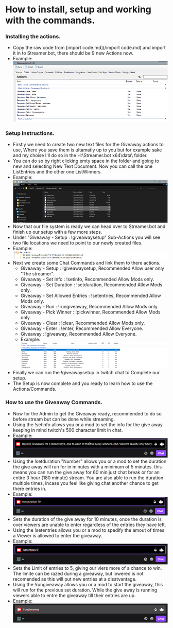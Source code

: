 # How to install, setup and working with the commands.

### Installing the actions.
+ Copy the raw code from [import code.md](/import code.md) and import it in to Streamer.bot, there should be 9 new Actions now. 
+ Example: ![alt text](img/1.png "image title")

### Setup Instructions.
+ Firstly we need to create two new text files for the Giveaway actions to use, Where you save them is ultamatly up to you
  but for example sake and my choise I'll do so in the H:\Streamer.bot x64\data\ folder.
+ You can do so by right clicking  emty space in the folder and going to new and selecting New Text Document. Now you can call
  the one ListEntries and the other one ListWinners.
+ Example: ![alt text](img/2.png "image title")
+ Now that our file system is ready we can head over to Streamer.bot and finish up our setup with a few more steps.
+ Under "Giveaway - Setup : !giveawaysetup" Sub-Actions you will see two file locations we need to point to our newly
  created files.
+ Example: ![alt text](img/3.png "image title")
+ Next we create some Chat Commands  and link them to there actions.
    + Giveaway - Setup : !giveawaysetup,      		Recommended Allow user only "The streamer".
    + Giveaway - Set Info : !setinfo,         		Recommended Allow Mods only.
    + Giveaway - Set Duration : !setduration, 		Recommended Allow Mods only.
    + Giveaway - Set Allowed Entries : !setentries, 	Recommended Allow Mods only.
    + Giveaway - Run : !rungiveaway, 			Recommended Allow Mods only.
    + Giveaway - Pick Winner : !pickwinner, 		Recommended Allow Mods only.
    + Giveaway - Clear : !clear, 			Recommended Allow Mods only.
    + Giveaway - Enter : !enter, 			Recommended Allow Everyone.
    + Giveaway : !giveaway, 				Recommended Allow Everyone.
    + Example: ![alt text](img/4.png "image title")
+ Finally we can run the !giveawaysetup in twitch chat to Complete our setup.
+ The Setup is now complete and you ready to learn how to use the Actions/Commands.

### How to use the Giveaway Commands.
+ Now for the Admin to get the Giveaway ready, recommended to do so before stream but can be done while streaming.
+ Using the !setinfo allows you or a mod to set the info for the give away keeping in mind twitch's 500 character limit in chat.
+ Example: ![alt text](img/5.png "image title")
+ Using the !setduration "Number" allows you or a mod to set the duration the give away will run for in minutes with a minimum of 5 minutes.
  this means you can run  the give away  for 60 min just chat break or for an entire 3 hour (180 minute) stream. You are 
  also able to run the duration multiple times, incase you feel like giving chat another chance to get there entries in.
+ Example: ![alt text](img/6.png "image title")
+ Sets the duration of the give away for 10 minutes, once the duration is over viewers are unable to enter regardless of the 
  entries they have left.
+ Using the !setentries allows you or a mod to spedify the amout of times a Viewer is allowed to enter the giveaway.
+ Example: ![alt text](img/7.png "image title")
+ Sets the Limit of entries to 5, giving our viers more of a chance to win. The limite can be razed during a giveaway,
  but lowered is not recomended as this will put new entries at a disatvantage.
+ Using the !rungiveaway allows you or a mod to start the giveaway, this will run for the previous set duration. While
  the give away is running viewers able to entre the giveaway till their entries are up.
+ Example: ![alt text](img/8.png "image title")